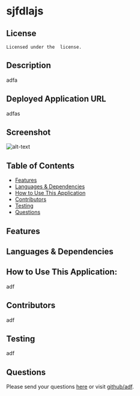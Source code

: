 # sjfdlajs
  ## License
    Licensed under the  license.
  ## Description
  adfa
  ## Deployed Application URL
  adfas
  ## Screenshot
  ![alt-text](adf)
  ## Table of Contents
  * [Features](#features)
  * [Languages & Dependencies](#languagesanddependencies)
  * [How to Use This Application](#HowtoUseThisApplication)
  * [Contributors](#contributors)
  * [Testing](#testing)
  * [Questions](#questions)
  ## Features
  
  ## Languages & Dependencies
  
  ## How to Use This Application:
  adf
  ## Contributors
  adf
  ## Testing
  adf
  ## Questions
  Please send your questions [here](mailto:adf?subject=[GitHub]%20Dev%20Connect) or visit [github/adf](https://github.com/adf).
